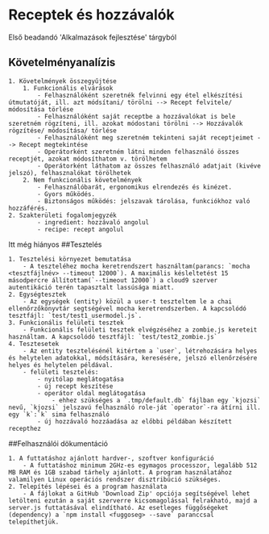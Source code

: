 # Receptek és hozzávalók
Első beadandó 'Alkalmazások fejlesztése' tárgyból

## Követelményanalízis
	
	1. Követelmények összegyűjtése
		1. Funkcionális elvárások
			- Felhasználóként szeretnék felvinni egy étel elkészítési útmutatóját, ill. azt módsítani/ törölni --> Recept felvitele/ módosítása törlése
			- Felhasználóként saját receptbe a hozzávalókat is bele szeretném rögzíteni, ill. azokat módostani törölni --> Hozzávalók rögzítése/ módosítása/ törlése
			- Felhasználóként meg szeretném tekinteni saját receptjeimet --> Recept megtekintése
			- Operátorként szeretném látni minden felhasználó összes receptjét, azokat módosíthatom v. törölhetem
			- Operátorként láthatom az összes felhasználó adatjait (kivéve jelszó), felhasznalókat törölhetek
		2. Nem funkcionális követelmények
			- Felhasználóbarát, ergonomikus elrendezés és kinézet.
			- Gyors működés.
			- Biztonságos működés: jelszavak tárolása, funkciókhoz való hozzáférés.
	2. Szakterületi fogalomjegyzék
			- ingredient: hozzávaló angolul
			- recipe: recept angolul
Itt még hiányos
##Tesztelés
	
	1. Tesztelési környezet bemutatása
		- A teszteléhez mocha keretrendszert használtam(parancs: `mocha <tesztfájlnév> --timeout 12000`). A maximális késleltetést 15 másodpercre állítottam(`--timeout 12000`) a cloud9 szerver autentikáció terén tapasztalt lassúsága miatt.
	2. Egységtesztek
		- Az egységek (entity) közül a user-t teszteltem le a chai ellenőrzőkönyvtár segtségével mocha keretrendszerben. A kapcsolódó tesztfájl: `test/test1_usermodel.js`.
	3. Funkcionális felületi tesztek
		- Funkcionális felületi tesztek elvégzéséhez a zombie.js kereteit használtam. A kapcsolódó tesztfájl: `test/test2_zombie.js`
	4. Tesztesetek
		- Az entity tesztelésénél kitértem a `user`, létrehozására helyes és helytelen adatokkal, módsítására, keresésére, jelszó ellenőrzésére helyes és helytelen példával.
		- felületi tesztelés:
			- nyitólap meglátogatása
			- új recept készítése
			- operátor oldal meglátogatása 
				- ehhez szükséges a `.tmp/default.db` fájlban egy `kjozsi` nevű, `kjozsi` jelszavú felhasználó role-ját `operator`-ra átírni ill. egy `k`:`k` sima felhasználó
			- új hozzávaló hozzáadása az előbbi példában készített recepthez

##Felhasználói dökumentáció
	
	1. A futtatáshoz ajánlott hardver-, szoftver konfiguráció
		- A futtatáshoz minimum 2GHz-es egymagos processzor, legalább 512 MB RAM és 1GB szabad tárhely ajánlott. A program használatához valamilyen Linux operációs rendszer disztribúció szükséges.
	2. Telepítés lépései és a program használata
		- A fájlokat a GitHub 'Download Zip' opciója segítségével lehet letölteni ezután a saját szerverre kicsomagolással felrakható, majd a server.js futtatásával elindítható. Az esetleges függőségeket (dependency) a `npm install <fuggoseg> --save` paranccsal telepíthetjük.
